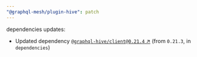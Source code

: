```yaml
---
"@graphql-mesh/plugin-hive": patch
---
```

dependencies updates:
  - Updated dependency [`@graphql-hive/client@0.21.4` ↗︎](https://www.npmjs.com/package/@graphql-hive/client/v/0.21.4) (from `0.21.3`, in `dependencies`)
